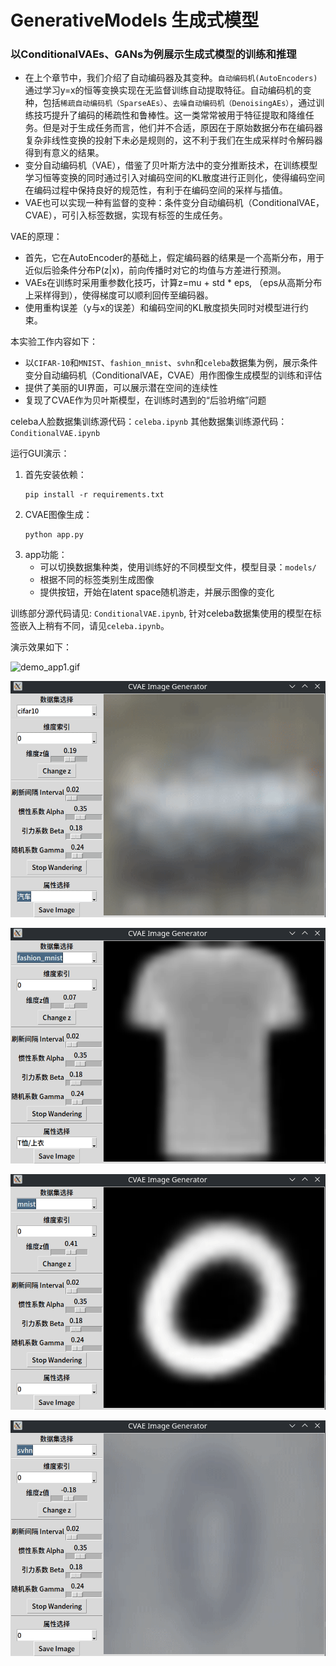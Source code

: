 # GenerativeModels 生成式模型
### 以ConditionalVAEs、GANs为例展示生成式模型的训练和推理

- 在上个章节中，我们介绍了自动编码器及其变种。`自动编码机(AutoEncoders)`通过学习y=x的恒等变换实现在无监督训练自动提取特征。自动编码机的变种，包括`稀疏自动编码机（SparseAEs）`、`去噪自动编码机（DenoisingAEs）`，通过训练技巧提升了编码的稀疏性和鲁棒性。这一类常常被用于特征提取和降维任务。但是对于生成任务而言，他们并不合适，原因在于原始数据分布在编码器复杂非线性变换的投射下未必是规则的，这不利于我们在生成采样时令解码器得到有意义的结果。
- 变分自动编码机（VAE），借鉴了贝叶斯方法中的变分推断技术，在训练模型学习恒等变换的同时通过引入对编码空间的KL散度进行正则化，使得编码空间在编码过程中保持良好的规范性，有利于在编码空间的采样与插值。
- VAE也可以实现一种有监督的变种：条件变分自动编码机（ConditionalVAE，CVAE），可引入标签数据，实现有标签的生成任务。

VAE的原理：
- 首先，它在AutoEncoder的基础上，假定编码器的结果是一个高斯分布，用于近似后验条件分布P(z|x)，前向传播时对它的均值与方差进行预测。
- VAEs在训练时采用重参数化技巧，计算z=mu + std * eps, （eps从高斯分布上采样得到），使得梯度可以顺利回传至编码器。
- 使用重构误差（y与x的误差）和编码空间的KL散度损失同时对模型进行约束。

本实验工作内容如下：
- 以`CIFAR-10`和`MNIST`、`fashion_mnist`、`svhn`和`celeba`数据集为例，展示条件变分自动编码机（ConditionalVAE，CVAE）用作图像生成模型的训练和评估
- 提供了美丽的UI界面，可以展示潜在空间的连续性
- 复现了CVAE作为贝叶斯模型，在训练时遇到的“后验坍缩”问题

celeba人脸数据集训练源代码：`celeba.ipynb`
其他数据集训练源代码：`ConditionalVAE.ipynb`

运行GUI演示：
1. 首先安装依赖：
   ```
   pip install -r requirements.txt
   ```
2. CVAE图像生成：
    ```
    python app.py
    ```
3.
   app功能：
   - 可以切换数据集种类，使用训练好的不同模型文件，模型目录：`models/`
   - 根据不同的标签类别生成图像
   - 提供按钮，开始在latent space随机游走，并展示图像的变化

训练部分源代码请见: `ConditionalVAE.ipynb`, 针对celeba数据集使用的模型在标签嵌入上稍有不同，请见`celeba.ipynb`。

演示效果如下：

![demo_app1.gif](assets%2Fdemo_app1.gif)

![demo_app2.gif](assets%2Fdemo_app2.gif)

![demo_app3.gif](assets%2Fdemo_app3.gif)

![demo_app4.gif](assets%2Fdemo_app4.gif)

![demo_app5.gif](assets%2Fdemo_app5.gif)